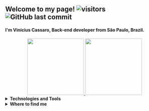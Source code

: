 ## Welcome to my page! ![visitors](https://visitor-badge.laobi.icu/badge?page_id=vinicis.cassaro) ![GitHub last commit](https://img.shields.io/github/last-commit/vinicius-cassaro/vinicius-cassaro?label=profile%20updated)
#### I'm Vinícius Cassaro, Back-end developer from São Paulo, Brazil.

<div align = "center">
  <a href="https://github.com/vinicius-cassaro/">
    <img height="180em" src="https://github-readme-stats.vercel.app/api?username=vinicius-cassaro&show_icons=true&theme=dark&icon_color=(88,166,255)&bg_color=0a0e12&border_color=cbc6c0&include_all_commits=true&count_private=true&hide_rank=true"/>
    <img height="180em" src="https://github-readme-stats.vercel.app/api/top-langs/?username=vinicius-cassaro&layout=compact&langs_count=10&theme=dark&bg_color=0a0e12&border_color=cbc6c0"/>
  </a>
</div>
<div>

  <details>
    <summary><b>Technologies and Tools</b></summary>

[comment]: <> (Frameworks and Tools)
    <img alt="Spring" height=25 src="https://img.shields.io/badge/Spring-6DB33F?style=for-the-badge&logo=spring&logoColor=white" />
    <img alt="JUnit" height=25 src="https://img.shields.io/badge/Junit5-25A162?style=for-the-badge&logo=junit5&logoColor=whitehttps://img.shields.io/badge/Spring-6DB33F?style=for-the-badge&logo=spring&logoColor=white" />
    <img alt="JWT" height=25 src="https://img.shields.io/badge/JWT-000000?style=for-the-badge&logo=JSON%20web%20tokens&logoColor=white" />
    <img alt="Docker" height=25 src="https://img.shields.io/badge/Docker-2CA5E0?style=for-the-badge&logo=docker&logoColor=white" />
    <img alt="Git" height=25 src="https://img.shields.io/badge/Git-F05032?style=for-the-badge&logo=git&logoColor=white" />

[comment]: <> (Data Bases)
    <img alt="MySQL" height=25 src="https://img.shields.io/badge/MySQL-00000F?style=for-the-badge&logo=mysql&logoColor=white" />
    <img alt="SQL Server" height=25 src="https://img.shields.io/badge/Microsoft_SQL_Server-CC2927?style=for-the-badge&logo=microsoft-sql-server&logoColor=whitehttps://img.shields.io/badge/Oracle-F80000?style=for-the-badge&logo=oracle&logoColor=black" />
    <img alt="Oracle" height=25 src="https://img.shields.io/badge/Oracle-F80000?style=for-the-badge&logo=oracle&logoColor=black" />
    <img alt="REDIS" height=25 src="https://img.shields.io/badge/redis-%23DD0031.svg?&style=for-the-badge&logo=redis&logoColor=white" />
  <img alt="MongoDB" height=25 src="https://img.shields.io/badge/MongoDB-white?style=for-the-badge&logo=mongodb&logoColor=4EA94B" />
    <img alt="Cassandra" height=25 src="https://img.shields.io/badge/Cassandra-1287B1?style=for-the-badge&logo=apache%20cassandra&logoColor=white" />
  </details>
</div>
  
<div>
  <details>
    <summary><b>Where to find me</b></summary>
    <a href="https://www.linkedin.com/in/vinicius-cassaro/">
    <img alt="Vinicius Cassaro LinkedIn" height=25 src="https://img.shields.io/badge/linkedin-%230077B5.svg?&style=for-the-badge&logo=linkedin&logoColor=white" />
    </a>
    <a href="https://stackoverflow.com/" target="_blank">
    <img alt="Vinicius Cassaro Stack Overflow" height=25 src="https://img.shields.io/badge/-Stack%20Overflow-FE7A16?style=flat-square&logo=Stack-Overflow&logoColor=white">
    </a>
  </details>
<div>
